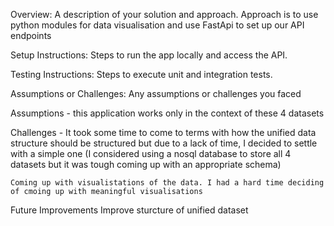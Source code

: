 Overview: A description of your solution and approach.
Approach is to use python modules for data visualisation and use FastApi to set up our API endpoints





Setup Instructions: Steps to run the app locally and access the API.



Testing Instructions: Steps to execute unit and integration tests.


Assumptions or Challenges: Any assumptions or challenges you faced

Assumptions - this application works only in the context of these 4 datasets

Challenges -
    It took some time to come to terms with how the unified data structure should be structured but due to a lack of time, I decided to settle with a simple one (I considered using a nosql database to store all 4 datasets but it was tough coming up with an appropriate schema)

    Coming up with visualistations of the data. I had a hard time deciding of cmoing up with meaningful visualisations


Future Improvements
    Improve sturcture of unified dataset